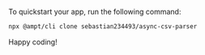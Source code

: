To quickstart your app, run the following command: 

```bash
npx @ampt/cli clone sebastian234493/async-csv-parser
```

Happy coding!